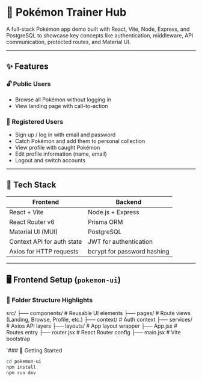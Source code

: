 # 🧢 Pokémon Trainer Hub

A full-stack Pokémon app demo built with React, Vite, Node, Express, and PostgreSQL to showcase key concepts like authentication, middleware, API communication, protected routes, and Material UI.

---

## ✨ Features

### 🔓 Public Users
- Browse all Pokémon without logging in
- View landing page with call-to-action

### 🔐 Registered Users
- Sign up / log in with email and password
- Catch Pokémon and add them to personal collection
- View profile with caught Pokémon
- Edit profile information (name, email)
- Logout and switch accounts

---

## 🧱 Tech Stack

| Frontend                          | Backend                          |
|----------------------------------|----------------------------------|
| React + Vite                     | Node.js + Express                |
| React Router v6                  | Prisma ORM                       |
| Material UI (MUI)                | PostgreSQL                       |
| Context API for auth state       | JWT for authentication           |
| Axios for HTTP requests          | bcrypt for password hashing      |

---

## 🖥️ Frontend Setup (`pokemon-ui`)

### 📁 Folder Structure Highlights

src/
├── components/ # Reusable UI elements
├── pages/ # Route views (Landing, Browse, Profile, etc.)
├── context/ # Auth context
├── services/ # Axios API layers
├── layouts/ # App layout wrapper
├── App.jsx # Routes entry
├── router.jsx # React Router config
├── main.jsx # Vite bootstrap

`### 🚀 Getting Started

```bash
cd pokemon-ui
npm install
npm run dev
```


